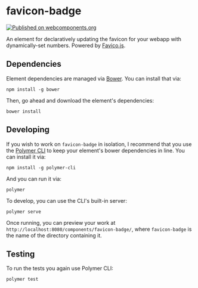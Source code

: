 # favicon-badge

[![Published on webcomponents.org](https://img.shields.io/badge/webcomponents.org-published-blue.svg)](https://beta.webcomponents.org/element/zacharytamas/favicon-badge)

An element for declaratively updating the favicon for your webapp with dynamically-set numbers. Powered by [Favico.js](https://github.com/ejci/favico.js).


## Dependencies

Element dependencies are managed via [Bower](http://bower.io/). You can
install that via:

    npm install -g bower

Then, go ahead and download the element's dependencies:

    bower install


## Developing

If you wish to work on `favicon-badge` in isolation, I recommend that you use
the [Polymer CLI](https://github.com/Polymer/polymer-cli) to keep your element's
bower dependencies in line. You can install it via:

    npm install -g polymer-cli

And you can run it via:

    polymer

To develop, you can use the CLI's built-in server:

    polymer serve

Once running, you can preview your work at
`http://localhost:8080/components/favicon-badge/`, where `favicon-badge` is the name of the directory containing it.


## Testing

To run the tests you again use Polymer CLI:

    polymer test
